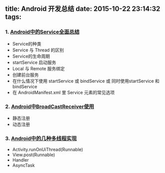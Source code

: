 title: Android 开发总结
date: 2015-10-22 23:14:32
tags:
---
### 1. [Android中的Service全面总结](http://www.cnblogs.com/newcj/archive/2011/05/30/2061370.html)
* Service的种类
* Service 与 Thread 的区别
* Service的生命周期
* startService 启动服务
* Local 与 Remote 服务绑定
* 创建前台服务
* 在什么情况下使用 startService 或 bindService 或 同时使用startService 和 bindService
* 在 AndroidManifest.xml 里 Service 元素的常见选项

<!-- more -->

### 2. [Android中BroadCastReceiver使用](http://www.cnblogs.com/jico/articles/1838293.html)
* 静态注册
* 动态注册

### 3. [Android中的几种多线程实现 ](http://blog.sina.com.cn/s/blog_74e9d98d0101g9iw.html)
* Activity.runOnUiThread(Runnable)
* View.post(Runnable)
* Handler
* AsyncTask
